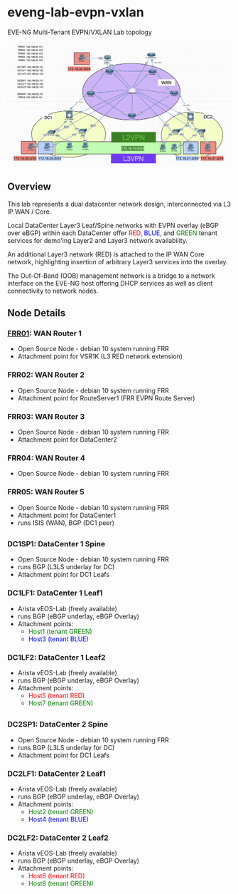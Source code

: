 # eveng-lab-evpn-vxlan
EVE-NG Multi-Tenant EVPN/VXLAN Lab topology 

<p align="center">
    <img src="media/lab-topo-2021_11_11.png" width="800"/>
</p>

## Overview

This lab represents a dual datacenter network design, interconnected via L3 IP WAN / Core.  

Local DataCenter Layer3 Leaf/Spine networks with EVPN overlay (eBGP over eBGP) within each DataCenter offer <span style="color:red">RED</span>, <span style="color:blue">BLUE</span>, and <span style="color:green">GREEN</span> tenant services for demo'ing Layer2 and Layer3 network availability.

An additional Layer3 network (RED) is attached to the IP WAN Core network, highlighting insertion of arbitrary Layer3 services into the overlay.

The Out-Of-Band (OOB) management network is a bridge to a network interface on the EVE-NG host offering DHCP services as well as client connectivity to network nodes.


## Node Details
### [FRR01](https://github.com/TEXNUG/eveng-lab-evpn-vxlan/blob/main/node-configs/FRR01.cfg):  WAN Router 1<br>
- Open Source Node - debian 10 system running FRR
- Attachment point for VSR1K (L3 RED network extension)
### FRR02:  WAN Router 2
- Open Source Node - debian 10 system running FRR
- Attachment point for RouteServer1 (FRR EVPN Route Server)
### FRR03:  WAN Router 3
- Open Source Node - debian 10 system running FRR
- Attachment point for DataCenter2
### FRR04:  WAN Router 4
- Open Source Node - debian 10 system running FRR
### FRR05:  WAN Router 5
- Open Source Node - debian 10 system running FRR
- Attachment point for DataCenter1
- runs ISIS (WAN), BGP (DC1 peer)
## 
### DC1SP1:  DataCenter 1 Spine
- Open Source Node - debian 10 system running FRR
- runs BGP (L3LS underlay for DC)
- Attachment point for DC1 Leafs
### DC1LF1:  DataCenter 1 Leaf1
- Arista vEOS-Lab (freely available)
- runs BGP (eBGP underlay, eBGP Overlay)
- Attachment points:
  - <span style="color:green">Host1 (tenant GREEN)</span>
  - <span style="color:blue">Host3 (tenant BLUE)</span>
### DC1LF2:  DataCenter 1 Leaf2
- Arista vEOS-Lab (freely available)
- runs BGP (eBGP underlay, eBGP Overlay)
- Attachment points:
  - <span style="color:red">Host5 (tenant RED)</span>
  - <span style="color:green">Host7 (tenant GREEN)</span>
##
### DC2SP1:  DataCenter 2 Spine
- Open Source Node - debian 10 system running FRR
- runs BGP (L3LS underlay for DC)
- Attachment point for DC1 Leafs
### DC2LF1:  DataCenter 2 Leaf1
- Arista vEOS-Lab (freely available)
- runs BGP (eBGP underlay, eBGP Overlay)
- Attachment points:
  - <span style="color:green">Host2 (tenant GREEN)</span>
  - <span style="color:blue">Host4 (tenant BLUE)</span>
### DC2LF2:  DataCenter 2 Leaf2
- Arista vEOS-Lab (freely available)
- runs BGP (eBGP underlay, eBGP Overlay)
- Attachment points:
  - <span style="color:red">Host6 (tenant RED)</span>
  - <span style="color:green">Host8 (tenant GREEN)</span>
##
